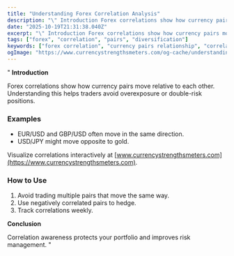 ```yaml
---
title: "Understanding Forex Correlation Analysis"
description: "\" Introduction Forex correlations show how currency pairs move relative to each other..."
date: "2025-10-19T21:31:38.040Z"
excerpt: "\" Introduction Forex correlations show how currency pairs move relative to each other. Understanding this helps traders avoid overexposure or double-risk positions. Examples - EUR/USD and GBP/USD often move in the same direction. - USD/JPY might move opposite to gold. Visualize correlations interactively at [www.currencystrengthsmeters.com](https://www.currencystrengthsmeters.com). How to Use 1. Avoid..."
tags: ["forex", "correlation", "pairs", "diversification"]
keywords: ["forex correlation", "currency pairs relationship", "correlated markets", "diversification forex", "hedging forex"]
ogImage: "https://www.currencystrengthsmeters.com/og-cache/understanding-forex-correlation-analysis.jpg"
---
```

"
**Introduction**

Forex correlations show how currency pairs move relative to each other.  
Understanding this helps traders avoid overexposure or double-risk positions.

### Examples

- EUR/USD and GBP/USD often move in the same direction.  
- USD/JPY might move opposite to gold.

Visualize correlations interactively at [www.currencystrengthsmeters.com](https://www.currencystrengthsmeters.com).

### How to Use

1. Avoid trading multiple pairs that move the same way.  
2. Use negatively correlated pairs to hedge.  
3. Track correlations weekly.

**Conclusion**

Correlation awareness protects your portfolio and improves risk management.
"
